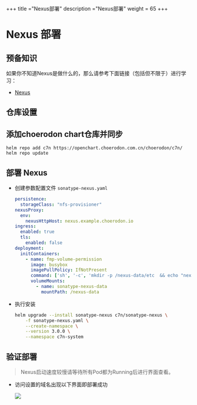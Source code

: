 +++
title ="Nexus部署"
description ="Nexus部署"
weight = 65
+++

# Nexus 部署

## 预备知识

如果你不知道Nexus是做什么的，那么请参考下面链接（包括但不限于）进行学习：

- [Nexus](https://www.sonatype.com/nexus/repository-pro)

## 仓库设置

## 添加choerodon chart仓库并同步

```
helm repo add c7n https://openchart.choerodon.com.cn/choerodon/c7n/
helm repo update
```
## 部署 Nexus

- 创建参数配置文件 `sonatype-nexus.yaml`

    ```yaml
    persistence:
      storageClass: "nfs-provisioner"
    nexusProxy:
      env:
        nexusHttpHost: nexus.example.choerodon.io
    ingress:
      enabled: true
      tls:
        enabled: false
    deployment:
      initContainers:
        - name: fmp-volume-permission
          image: busybox
          imagePullPolicy: IfNotPresent
          command: ['sh', '-c', 'mkdir -p /nexus-data/etc  && echo "nexus.scripts.allowCreation=true" > /nexus-data/etc/nexus.properties && cat /nexus-data/etc/nexus.properties' ]
          volumeMounts:
            - name: sonatype-nexus-data
              mountPath: /nexus-data
    ```
- 执行安装

    ```bash
    helm upgrade --install sonatype-nexus c7n/sonatype-nexus \
        -f sonatype-nexus.yaml \
        --create-namespace \
        --version 3.0.0 \
        --namespace c7n-system
    ```

## 验证部署

<blockquote class="note">
Nexus启动速度较慢请等待所有Pod都为Running后进行界面查看。
</blockquote>

- 访问设置的域名出现以下界面即部署成功

    ![](/docs/installation-configuration/image/nexus.png)
